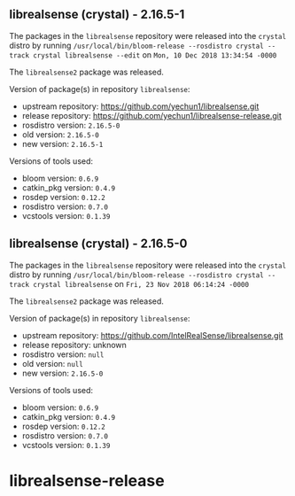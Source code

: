 ## librealsense (crystal) - 2.16.5-1

The packages in the `librealsense` repository were released into the `crystal` distro by running `/usr/local/bin/bloom-release --rosdistro crystal --track crystal librealsense --edit` on `Mon, 10 Dec 2018 13:34:54 -0000`

The `librealsense2` package was released.

Version of package(s) in repository `librealsense`:

- upstream repository: https://github.com/yechun1/librealsense.git
- release repository: https://github.com/yechun1/librealsense-release.git
- rosdistro version: `2.16.5-0`
- old version: `2.16.5-0`
- new version: `2.16.5-1`

Versions of tools used:

- bloom version: `0.6.9`
- catkin_pkg version: `0.4.9`
- rosdep version: `0.12.2`
- rosdistro version: `0.7.0`
- vcstools version: `0.1.39`


## librealsense (crystal) - 2.16.5-0

The packages in the `librealsense` repository were released into the `crystal` distro by running `/usr/local/bin/bloom-release --rosdistro crystal --track crystal librealsense` on `Fri, 23 Nov 2018 06:14:24 -0000`

The `librealsense2` package was released.

Version of package(s) in repository `librealsense`:

- upstream repository: https://github.com/IntelRealSense/librealsense.git
- release repository: unknown
- rosdistro version: `null`
- old version: `null`
- new version: `2.16.5-0`

Versions of tools used:

- bloom version: `0.6.9`
- catkin_pkg version: `0.4.9`
- rosdep version: `0.12.2`
- rosdistro version: `0.7.0`
- vcstools version: `0.1.39`


# librealsense-release